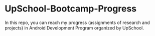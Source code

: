 # UpSchool-Bootcamp-Progress
In this repo, you can reach my progress (assignments of research and projects) in Android Development Program organized by UpSchool.
